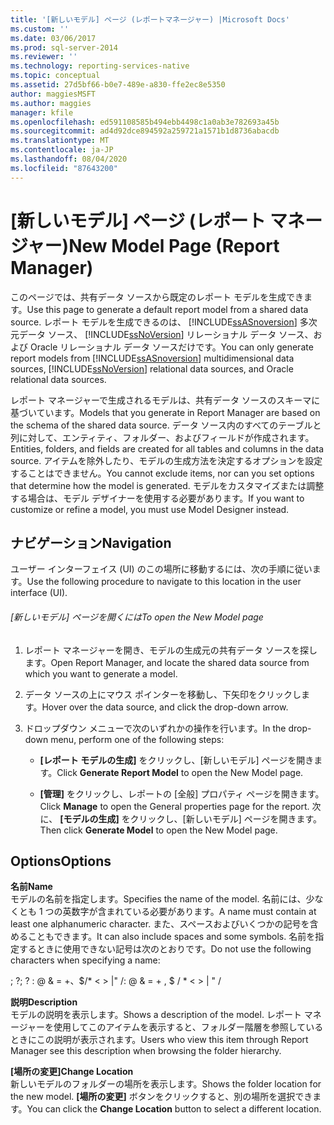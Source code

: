 ```yaml
---
title: '[新しいモデル] ページ (レポートマネージャー) |Microsoft Docs'
ms.custom: ''
ms.date: 03/06/2017
ms.prod: sql-server-2014
ms.reviewer: ''
ms.technology: reporting-services-native
ms.topic: conceptual
ms.assetid: 27d5bf66-b0e7-489e-a830-ffe2ec8e5350
author: maggiesMSFT
ms.author: maggies
manager: kfile
ms.openlocfilehash: ed591108585b494ebb4498c1a0ab3e782693a45b
ms.sourcegitcommit: ad4d92dce894592a259721a1571b1d8736abacdb
ms.translationtype: MT
ms.contentlocale: ja-JP
ms.lasthandoff: 08/04/2020
ms.locfileid: "87643200"
---
```

# <a name="new-model-page-report-manager"></a><span data-ttu-id="96cf5-102">[新しいモデル] ページ (レポート マネージャー)</span><span class="sxs-lookup"><span data-stu-id="96cf5-102">New Model Page (Report Manager)</span></span>
  <span data-ttu-id="96cf5-103">このページでは、共有データ ソースから既定のレポート モデルを生成できます。</span><span class="sxs-lookup"><span data-stu-id="96cf5-103">Use this page to generate a default report model from a shared data source.</span></span> <span data-ttu-id="96cf5-104">レポート モデルを生成できるのは、 [!INCLUDE[ssASnoversion](../includes/ssasnoversion-md.md)] 多次元データ ソース、 [!INCLUDE[ssNoVersion](../includes/ssnoversion-md.md)] リレーショナル データ ソース、および Oracle リレーショナル データ ソースだけです。</span><span class="sxs-lookup"><span data-stu-id="96cf5-104">You can only generate report models from [!INCLUDE[ssASnoversion](../includes/ssasnoversion-md.md)] multidimensional data sources, [!INCLUDE[ssNoVersion](../includes/ssnoversion-md.md)] relational data sources, and Oracle relational data sources.</span></span>  
  
 <span data-ttu-id="96cf5-105">レポート マネージャーで生成されるモデルは、共有データ ソースのスキーマに基づいています。</span><span class="sxs-lookup"><span data-stu-id="96cf5-105">Models that you generate in Report Manager are based on the schema of the shared data source.</span></span> <span data-ttu-id="96cf5-106">データ ソース内のすべてのテーブルと列に対して、エンティティ、フォルダー、およびフィールドが作成されます。</span><span class="sxs-lookup"><span data-stu-id="96cf5-106">Entities, folders, and fields are created for all tables and columns in the data source.</span></span> <span data-ttu-id="96cf5-107">アイテムを除外したり、モデルの生成方法を決定するオプションを設定することはできません。</span><span class="sxs-lookup"><span data-stu-id="96cf5-107">You cannot exclude items, nor can you set options that determine how the model is generated.</span></span> <span data-ttu-id="96cf5-108">モデルをカスタマイズまたは調整する場合は、モデル デザイナーを使用する必要があります。</span><span class="sxs-lookup"><span data-stu-id="96cf5-108">If you want to customize or refine a model, you must use Model Designer instead.</span></span>  
  
## <a name="navigation"></a><span data-ttu-id="96cf5-109">ナビゲーション</span><span class="sxs-lookup"><span data-stu-id="96cf5-109">Navigation</span></span>  
 <span data-ttu-id="96cf5-110">ユーザー インターフェイス (UI) のこの場所に移動するには、次の手順に従います。</span><span class="sxs-lookup"><span data-stu-id="96cf5-110">Use the following procedure to navigate to this location in the user interface (UI).</span></span>  
  
###### <a name="to-open-the-new-model-page"></a><span data-ttu-id="96cf5-111">[新しいモデル] ページを開くには</span><span class="sxs-lookup"><span data-stu-id="96cf5-111">To open the New Model page</span></span>  
  
1.  <span data-ttu-id="96cf5-112">レポート マネージャーを開き、モデルの生成元の共有データ ソースを探します。</span><span class="sxs-lookup"><span data-stu-id="96cf5-112">Open Report Manager, and locate the shared data source from which you want to generate a model.</span></span>  
  
2.  <span data-ttu-id="96cf5-113">データ ソースの上にマウス ポインターを移動し、下矢印をクリックします。</span><span class="sxs-lookup"><span data-stu-id="96cf5-113">Hover over the data source, and click the drop-down arrow.</span></span>  
  
3.  <span data-ttu-id="96cf5-114">ドロップダウン メニューで次のいずれかの操作を行います。</span><span class="sxs-lookup"><span data-stu-id="96cf5-114">In the drop-down menu, perform one of the following steps:</span></span>  
  
    -   <span data-ttu-id="96cf5-115">**[レポート モデルの生成]** をクリックし、[新しいモデル] ページを開きます。</span><span class="sxs-lookup"><span data-stu-id="96cf5-115">Click **Generate Report Model** to open the New Model page.</span></span>  
  
    -   <span data-ttu-id="96cf5-116">**[管理]** をクリックし、レポートの [全般] プロパティ ページを開きます。</span><span class="sxs-lookup"><span data-stu-id="96cf5-116">Click **Manage** to open the General properties page for the report.</span></span> <span data-ttu-id="96cf5-117">次に、 **[モデルの生成]** をクリックし、[新しいモデル] ページを開きます。</span><span class="sxs-lookup"><span data-stu-id="96cf5-117">Then click **Generate Model** to open the New Model page.</span></span>  
  
## <a name="options"></a><span data-ttu-id="96cf5-118">Options</span><span class="sxs-lookup"><span data-stu-id="96cf5-118">Options</span></span>  
 <span data-ttu-id="96cf5-119">**名前**</span><span class="sxs-lookup"><span data-stu-id="96cf5-119">**Name**</span></span>  
 <span data-ttu-id="96cf5-120">モデルの名前を指定します。</span><span class="sxs-lookup"><span data-stu-id="96cf5-120">Specifies the name of the model.</span></span> <span data-ttu-id="96cf5-121">名前には、少なくとも 1 つの英数字が含まれている必要があります。</span><span class="sxs-lookup"><span data-stu-id="96cf5-121">A name must contain at least one alphanumeric character.</span></span> <span data-ttu-id="96cf5-122">また、スペースおよびいくつかの記号を含めることもできます。</span><span class="sxs-lookup"><span data-stu-id="96cf5-122">It can also include spaces and some symbols.</span></span> <span data-ttu-id="96cf5-123">名前を指定するときに使用できない記号は次のとおりです。</span><span class="sxs-lookup"><span data-stu-id="96cf5-123">Do not use the following characters when specifying a name:</span></span>  
  
 <span data-ttu-id="96cf5-124">; ?</span><span class="sxs-lookup"><span data-stu-id="96cf5-124">; ?</span></span> <span data-ttu-id="96cf5-125">: \@ & = +、$/\* \< > |" /</span><span class="sxs-lookup"><span data-stu-id="96cf5-125">: \@ & = + , $ / \* \< > | " /</span></span>  
  
 <span data-ttu-id="96cf5-126">**説明**</span><span class="sxs-lookup"><span data-stu-id="96cf5-126">**Description**</span></span>  
 <span data-ttu-id="96cf5-127">モデルの説明を表示します。</span><span class="sxs-lookup"><span data-stu-id="96cf5-127">Shows a description of the model.</span></span> <span data-ttu-id="96cf5-128">レポート マネージャーを使用してこのアイテムを表示すると、フォルダー階層を参照しているときにこの説明が表示されます。</span><span class="sxs-lookup"><span data-stu-id="96cf5-128">Users who view this item through Report Manager see this description when browsing the folder hierarchy.</span></span>  
  
 <span data-ttu-id="96cf5-129">**[場所の変更]**</span><span class="sxs-lookup"><span data-stu-id="96cf5-129">**Change Location**</span></span>  
 <span data-ttu-id="96cf5-130">新しいモデルのフォルダーの場所を表示します。</span><span class="sxs-lookup"><span data-stu-id="96cf5-130">Shows the folder location for the new model.</span></span> <span data-ttu-id="96cf5-131">**[場所の変更]** ボタンをクリックすると、別の場所を選択できます。</span><span class="sxs-lookup"><span data-stu-id="96cf5-131">You can click the **Change Location** button to select a different location.</span></span>  
  
  
